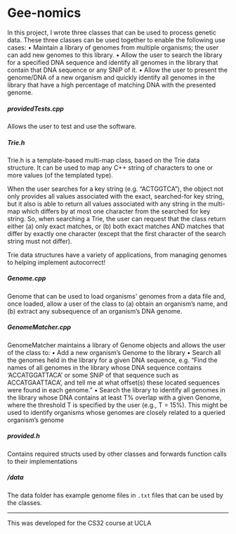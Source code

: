 # Gee-nomics

In this project, I wrote three classes that can be used to process genetic data.
These three classes can be used together to enable the following use cases:
• Maintain a library of genomes from multiple organisms; the user can add new
genomes to this library.
• Allow the user to search the library for a specified DNA sequence and identify all
genomes in the library that contain that DNA sequence or any SNiP of it.
• Allow the user to present the genome/DNA of a new organism and quickly
identify all genomes in the library that have a high percentage of matching DNA
with the presented genome.

##### providedTests.cpp

Allows the user to test and use the software.

##### Trie.h

Trie.h is a template-based multi-map class, based on the Trie data structure. It can 
be used to map any C++ string of characters to one or more values (of the templated type).

When the user searches for a key string (e.g. “ACTGGTCA”), the object not only provides 
all values associated with the exact, searched-for key string, but it also is able to 
return all values associated with any string in the multi-map which differs by at most 
one character from the searched for key string. So, when searching a Trie, the user can 
request that the class return either (a) only exact matches, or (b) both exact matches 
AND matches that differ by exactly one character (except that the first character of the 
search string must not differ).

Trie data structures have a variety of applications, from managing genomes to 
helping implement autocorrect!

##### Genome.cpp

Genome that can be used to load organisms' genomes from a data file and, once loaded, 
allow a user of the class to (a) obtain an organism’s name, and (b) extract any 
subsequence of an organism’s DNA genome.

##### GenomeMatcher.cpp

GenomeMatcher maintains a library of Genome objects and allows the user of the class to:
• Add a new organism’s Genome to the library
• Search all the genomes held in the library for a given DNA sequence, e.g. “Find
the names of all genomes in the library whose DNA sequence contains
‘ACCATGGATTACA’ or some SNiP of that sequence such as
ACCATGAATTACA’, and tell me at what offset(s) these located sequences were
found in each genome.”
• Search the library to identify all genomes in the library whose DNA contains at
least T% overlap with a given Genome, where the threshold T is specified by the
user (e.g., T = 15%). This might be used to identify organisms whose genomes
are closely related to a queried organism’s genome

##### provided.h

Contains required structs used by other classes and forwards function calls to their
implementations

##### /data

The data folder has example genome files in `.txt` files that can be used by the classes.

---

This was developed for the CS32 course at UCLA
